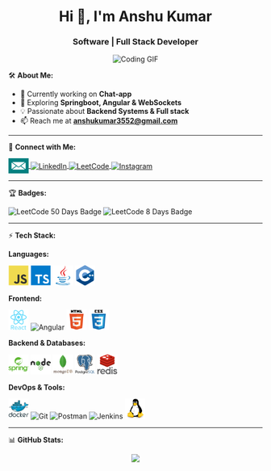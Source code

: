 <h1 align="center">Hi 👋, I'm Anshu Kumar</h1>
<h3 align="center">Software | Full Stack Developer</h3>

<!-- Add a GIF at the start -->
<p align="center">
  <img src="https://media.giphy.com/media/JIX9t2j0ZTN9S/giphy.gif?cid=ecf05e47vtxca3bmkqjr5ebcz0rst2nyuagij1l2uw44khs4&ep=v1_gifs_related&rid=giphy.gif&ct=g" alt="Coding GIF" width="500" />
</p>

🛠 **About Me:**
- 🔭 Currently working on **Chat-app**
- 🌱 Exploring **Springboot, Angular & WebSockets**
- 💡 Passionate about **Backend Systems & Full stack**
- 📫 Reach me at **anshukumar3552@gmail.com**

---


🔗 **Connect with Me:**
<p align="left">
  <a href="mailto:anshukumar3552@gmail.com">
    <img align="center" src="https://raw.githubusercontent.com/edent/SuperTinyIcons/master/images/svg/email.svg" alt="Email" height="30" width="40"/>
  </a>
  <a href="https://linkedin.com/in/anshu-kumar-63259521b" target="_blank">
    <img align="center" src="https://raw.githubusercontent.com/rahuldkjain/github-profile-readme-generator/master/src/images/icons/Social/linked-in-alt.svg" alt="LinkedIn" height="30" width="40"/>
  </a>
  <a href="https://leetcode.com/u/anshukumar3552/" target="_blank">
    <img align="center" src="https://raw.githubusercontent.com/rahuldkjain/github-profile-readme-generator/master/src/images/icons/Social/leet-code.svg" alt="LeetCode" height="30" width="40"/>
  </a>
  <a href="https://instagram.com/a.kumar0_" target="_blank">
    <img align="center" src="https://raw.githubusercontent.com/rahuldkjain/github-profile-readme-generator/master/src/images/icons/Social/instagram.svg" alt="Instagram" height="30" width="40"/>
  </a>
</p>

---
🏆 **Badges:**
<p align="left">
  <img src="https://assets.leetcode.com/static_assets/marketing/2024-50.gif" alt="LeetCode 50 Days Badge" width="100" />
  <img src="https://leetcode.com/static/images/badges/2024/gif/2024-08.gif" alt="LeetCode 8 Days Badge" width="100" />
</p>

---

⚡ **Tech Stack:**

**Languages:**
<p align="left">
  <img src="https://raw.githubusercontent.com/devicons/devicon/master/icons/javascript/javascript-original.svg" alt="JavaScript" width="40" height="40"/>
  <img src="https://raw.githubusercontent.com/devicons/devicon/master/icons/typescript/typescript-original.svg" alt="TypeScript" width="40" height="40"/>
  <img src="https://raw.githubusercontent.com/devicons/devicon/master/icons/java/java-original.svg" alt="Java" width="40" height="40"/>
  <img src="https://raw.githubusercontent.com/devicons/devicon/master/icons/cplusplus/cplusplus-original.svg" alt="C++" width="40" height="40"/>
</p>

**Frontend:**
<p align="left">
  <img src="https://raw.githubusercontent.com/devicons/devicon/master/icons/react/react-original-wordmark.svg" alt="React" width="40" height="40"/>
  <img src="https://angular.io/assets/images/logos/angular/angular.svg" alt="Angular" width="40" height="40"/>
  <img src="https://raw.githubusercontent.com/devicons/devicon/master/icons/html5/html5-original-wordmark.svg" alt="HTML5" width="40" height="40"/>
  <img src="https://raw.githubusercontent.com/devicons/devicon/master/icons/css3/css3-original-wordmark.svg" alt="CSS3" width="40" height="40"/>
</p>

**Backend & Databases:**
<p align="left">
  <img src="https://raw.githubusercontent.com/devicons/devicon/master/icons/spring/spring-original-wordmark.svg" alt="Spring Boot" width="40" height="40"/>
  <img src="https://raw.githubusercontent.com/devicons/devicon/master/icons/nodejs/nodejs-original-wordmark.svg" alt="Node.js" width="40" height="40"/>
  <img src="https://raw.githubusercontent.com/devicons/devicon/master/icons/mongodb/mongodb-original-wordmark.svg" alt="MongoDB" width="40" height="40"/>
  <img src="https://raw.githubusercontent.com/devicons/devicon/master/icons/postgresql/postgresql-original-wordmark.svg" alt="PostgreSQL" width="40" height="40"/>
  <img src="https://raw.githubusercontent.com/devicons/devicon/master/icons/redis/redis-original-wordmark.svg" alt="Redis" width="40" height="40"/>
</p>

**DevOps & Tools:**
<p align="left">
  <img src="https://raw.githubusercontent.com/devicons/devicon/master/icons/docker/docker-original-wordmark.svg" alt="Docker" width="40" height="40"/>
  <img src="https://www.vectorlogo.zone/logos/git-scm/git-scm-icon.svg" alt="Git" width="40" height="40"/>
  <img src="https://www.vectorlogo.zone/logos/getpostman/getpostman-icon.svg" alt="Postman" width="40" height="40"/>
  <img src="https://www.vectorlogo.zone/logos/jenkins/jenkins-icon.svg" alt="Jenkins" width="40" height="40"/>
  <img src="https://raw.githubusercontent.com/devicons/devicon/master/icons/linux/linux-original.svg" alt="Linux" width="40" height="40"/>
</p>

---

📊 **GitHub Stats:**
<p align="center">
  <img src="https://github-readme-stats.vercel.app/api/top-langs/?username=anshu-kumar27&layout=compact&theme=gruvbox" />
</p>
